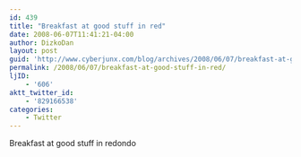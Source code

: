 ```yaml
---
id: 439
title: "Breakfast at good stuff in red"
date: 2008-06-07T11:41:21-04:00
author: DizkoDan
layout: post
guid: 'http://www.cyberjunx.com/blog/archives/2008/06/07/breakfast-at-good-stuff-in-red/'
permalink: /2008/06/07/breakfast-at-good-stuff-in-red/
ljID:
    - '606'
aktt_twitter_id:
    - '829166538'
categories:
    - Twitter
---
```


Breakfast at good stuff in redondo